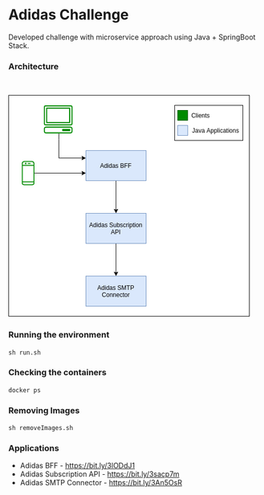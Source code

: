 # Adidas Challenge

Developed challenge with microservice approach using Java + SpringBoot Stack.

### Architecture
<br>

![image info](./images/arch.png)

### Running the environment

```
sh run.sh
```

### Checking the containers

```
docker ps
```

### Removing Images

```
sh removeImages.sh
```

### Applications

* Adidas BFF - https://bit.ly/3lODdJ1
* Adidas Subscription API - https://bit.ly/3sacp7m
* Adidas SMTP Connector - https://bit.ly/3An5OsR
